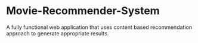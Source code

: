 # Movie-Recommender-System
A fully functional web application that uses content based recommendation approach to generate appropriate results.
